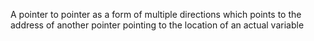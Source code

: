 A pointer to pointer as a form of multiple directions which points to the address of another pointer pointing to the location of an actual variable
